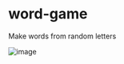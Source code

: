 # word-game
Make words from random letters

![image](https://user-images.githubusercontent.com/1120896/82769312-0210cc80-9e02-11ea-97b9-31e2e07bf10b.png)
